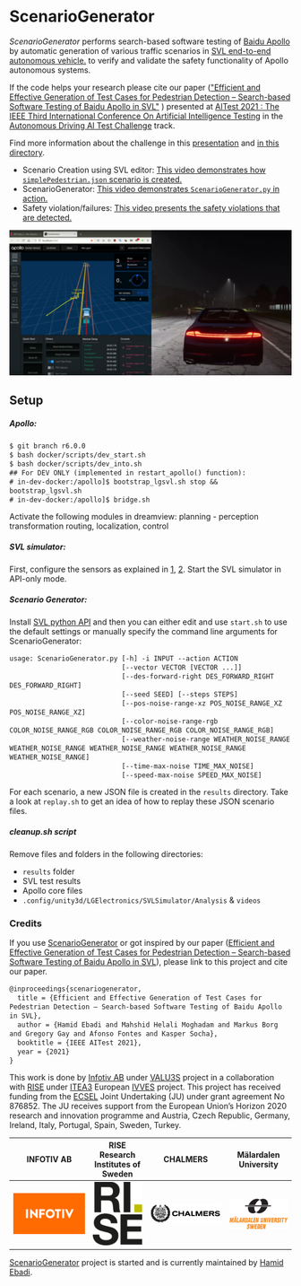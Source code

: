 # ScenarioGenerator
*ScenarioGenerator* performs search-based software testing of [Baidu Apollo](https://apollo.auto) by automatic generation of various traffic scenarios in [SVL end-to-end autonomous vehicle.](https://www.svlsimulator.com) to verify and validate the safety functionality of Apollo autonomous systems. 


If the code helps your research please cite our paper (["Efficient and Effective Generation of Test Cases for Pedestrian Detection – Search-based Software Testing of Baidu Apollo in SVL"](resources/IEEE_AV_Test_Challenge.pdf) ) presented at [AITest 2021 : The IEEE Third International Conference On Artificial Intelligence Testing](http://www.ieeeaitests.com/) in the [Autonomous Driving AI Test Challenge](http://av-test-challenge.org) track.

Find more information about the challenge in this [presentation](resources/presentation.pdf) and [in this directory](resources/AITest2021).


- Scenario Creation using SVL editor: [This video demonstrates how `simplePedestrian.json` scenario is created.](https://www.youtube.com/watch?v=4L48mTJo2eo&list=PLDs7zRhHsnSQzPShKLLaiLJvybV2HVtAS)
- ScenarioGenerator: [This video demonstrates `ScenarioGenerator.py` in action.](https://www.youtube.com/watch?v=GOtpSJodlmo&list=PLDs7zRhHsnSQzPShKLLaiLJvybV2HVtAS)
- Safety violation/failures: [This video presents the safety violations that are detected.](https://www.youtube.com/watch?v=6PokmSRsj3Y&list=PLDs7zRhHsnSQzPShKLLaiLJvybV2HVtAS)


[![ScenarioGenerator](resources/apollo-svl.png)](https://www.youtube.com/watch?v=GOtpSJodlmo&list=PLDs7zRhHsnSQzPShKLLaiLJvybV2HVtAS)






## Setup
##### Apollo: 

```
$ git branch r6.0.0
$ bash docker/scripts/dev_start.sh
$ bash docker/scripts/dev_into.sh
## For DEV ONLY (implemented in restart_apollo() function):
# in-dev-docker:/apollo]$ bootstrap_lgsvl.sh stop && bootstrap_lgsvl.sh 
# in-dev-docker:/apollo]$ bridge.sh
```
Activate the following modules in dreamview: planning - perception transformation routing, localization, control

##### SVL simulator:
First, configure the sensors as explained in [1](https://www.svlsimulator.com/docs/getting-started/getting-started/), [2](https://www.svlsimulator.com/docs/tutorials/modular-testing/). Start the SVL simulator in API-only mode. 


##### Scenario Generator:

Install [SVL python API](https://github.com/lgsvl/PythonAPI) and then you can either edit and use `start.sh` to use the default settings or manually specify the command line arguments for ScenarioGenerator:

```
usage: ScenarioGenerator.py [-h] -i INPUT --action ACTION
                            [--vector VECTOR [VECTOR ...]]
                            [--des-forward-right DES_FORWARD_RIGHT DES_FORWARD_RIGHT]
                            [--seed SEED] [--steps STEPS]
                            [--pos-noise-range-xz POS_NOISE_RANGE_XZ POS_NOISE_RANGE_XZ]
                            [--color-noise-range-rgb COLOR_NOISE_RANGE_RGB COLOR_NOISE_RANGE_RGB COLOR_NOISE_RANGE_RGB]
                            [--weather-noise-range WEATHER_NOISE_RANGE WEATHER_NOISE_RANGE WEATHER_NOISE_RANGE WEATHER_NOISE_RANGE WEATHER_NOISE_RANGE]
                            [--time-max-noise TIME_MAX_NOISE]
                            [--speed-max-noise SPEED_MAX_NOISE]
```

For each scenario, a new JSON file is created in the `results` directory. Take a look at `replay.sh` to get an idea of how to replay these JSON scenario files.


##### cleanup.sh script

Remove files and folders in the following directories:

- `results` folder
- SVL test results
- Apollo core files
- `.config/unity3d/LGElectronics/SVLSimulator/Analysis`  & `videos`

### Credits

If you use [ScenarioGenerator](https://github.com/ebadi/ScenarioGenerator) or got inspired by our paper ([Efficient and Effective Generation of Test Cases for Pedestrian Detection – Search-based Software Testing of Baidu Apollo in SVL](resources/IEEE_AV_Test_Challenge.pdf)), please link to this project and cite our paper.

```
@inproceedings{scenariogenerator,
  title = {Efficient and Effective Generation of Test Cases for Pedestrian Detection – Search-based Software Testing of Baidu Apollo in SVL},
  author = {Hamid Ebadi and Mahshid Helali Moghadam and Markus Borg and Gregory Gay and Afonso Fontes and Kasper Socha},
  booktitle = {IEEE AITest 2021},
  year = {2021}
}
```

This work is done by [Infotiv AB](https://www.infotiv.se) under [VALU3S](https://valu3s.eu) project in a collaboration with [RISE](https://www.ri.se) under [ITEA3](https://itea4.org) European [IVVES](https://itea4.org/project/ivves.html) project. This project has received funding from the [ECSEL](https://www.ecsel.eu) Joint Undertaking (JU) under grant agreement No 876852. The JU receives support from the European Union’s Horizon 2020 research and innovation programme and Austria, Czech Republic, Germany, Ireland, Italy, Portugal, Spain, Sweden, Turkey.

INFOTIV AB | RISE Research Institutes of Sweden | CHALMERS | Mälardalen University |
------------ |  ------------  | ------------ | ------------ 
![](resources/logos/INFOTIV-logo.png)  | ![](resources/logos/RISE-logo.png)  | ![](resources/logos/CHALMERS-logo.png) | ![](resources/logos/Malardalen-logo.png) 

[ScenarioGenerator](https://github.com/ebadi/ScenarioGenerator) project is started and is currently maintained by [Hamid Ebadi](https://github.com/ebadi).
